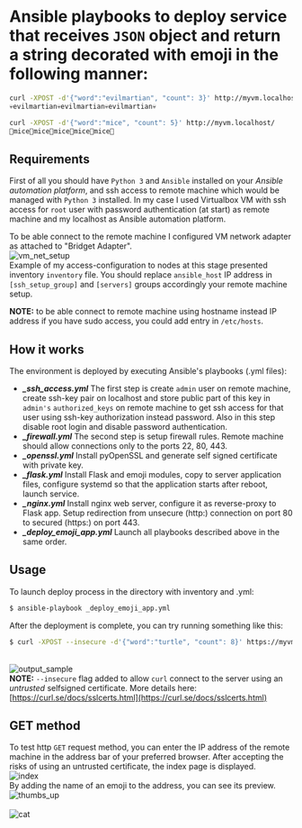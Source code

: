 # Ansible playbooks to deploy service that receives `JSON` object and return a string decorated with emoji in the following manner:

```sh
curl -XPOST -d'{"word":"evilmartian", "count": 3}' http://myvm.localhost/
💀evilmartian💀evilmartian💀evilmartian💀

curl -XPOST -d'{"word":"mice", "count": 5}' http://myvm.localhost/
🐘mice🐘mice🐘mice🐘mice🐘mice🐘
```

## Requirements
First of all you should have `Python 3` and `Ansible` installed on your *Ansible automation platform*, and ssh access to remote machine which would be managed with `Python 3` installed.
In my case I used Virtualbox VM with ssh access for `root` user with password authentication (at start) as remote machine and my localhost as Ansible automation platform.

To be able connect to the remote machine I configured VM network adapter as attached to "Bridget Adapter".
<br/>![vm_net_setup](https://user-images.githubusercontent.com/63558838/109476250-b7ef0280-7a87-11eb-87d2-5ef1a917e6e6.png)<br/>
Example of my access-configuration to nodes at this stage presented inventory `inventory` file. You should replace `ansible_host` IP address in `[ssh_setup_group]` and `[servers]` groups accordingly your remote machine setup.

**NOTE:** to be able connect to remote machine using hostname instead IP address if you have sudo access, you could add entry in `/etc/hosts`.   

## How it works
The environment is deployed by executing Ansible's playbooks (.yml files):
* ***_ssh_access.yml***
The first step is create `admin` user on remote machine, create ssh-key pair on localhost and store public part of this key in `admin's` `authorized_keys` on remote machine to get ssh access for that user using ssh-key authorization instead password.
Also in this step disable root login and disable password authentication.
* ***_firewall.yml***
The second step is setup firewall rules. Remote machine should allow connections only to the ports 22, 80, 443.
* ***_openssl.yml***
Install pyOpenSSL and generate self signed certificate with private key.
* ***_flask.yml***
Install Flask and emoji modules, copy to server application files, configure systemd so that the application starts after reboot, launch service.
* ***_nginx.yml***
Install nginx web server, configure it as reverse-proxy to Flask app.
Setup redirection from unsecure (http:) connection on port 80 to secured (https:) on port 443.
* ***_deploy_emoji_app.yml***
Launch all playbooks described above in the same order.

## Usage
To launch deploy process in the directory with inventory and .yml:
```sh
$ ansible-playbook _deploy_emoji_app.yml
```
After the deployment is complete, you can try running something like this:
```sh
$ curl -XPOST --insecure -d'{"word":"turtle", "count": 8}' https://myvm.localhost/
```
<br/>![output_sample](https://user-images.githubusercontent.com/63558838/109478943-e91d0200-7a8a-11eb-9447-42538f578e95.png)<br/>
**NOTE:** `--insecure` flag added to allow `curl` connect to the server using an *untrusted* selfsigned certificate.
More details here: [https://curl.se/docs/sslcerts.html](https://curl.se/docs/sslcerts.html)
## GET method
To test http `GET` request method, you can enter the IP address of the remote machine in the address bar of your preferred browser.
After accepting the risks of using an untrusted certificate, the index page is displayed.
<br/>![index](https://user-images.githubusercontent.com/63558838/109476239-b58ca880-7a87-11eb-86ce-217dd7fa1f68.png)<br/>
By adding the name of an emoji to the address, you can see its preview. 
<br/>![thumbs_up](https://user-images.githubusercontent.com/63558838/109476248-b7566c00-7a87-11eb-8627-334547434e3d.png)<br/>
<br/>![cat](https://user-images.githubusercontent.com/63558838/109476242-b6bdd580-7a87-11eb-855d-3f7c82f72549.png)<br/>
